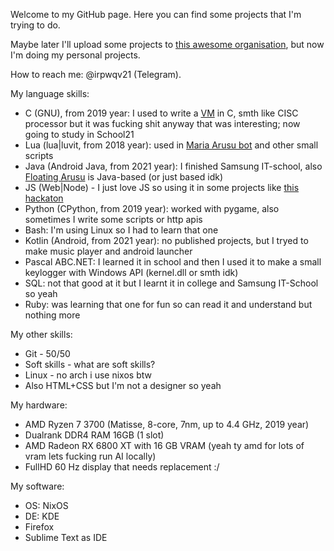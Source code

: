 Welcome to my GitHub page. Here you can find some projects that I'm trying to do. 

Maybe later I'll upload some projects to [this awesome organisation](https://github.com/HikkaAndProgrammer), but now I'm doing my personal projects. 

How to reach me: @irpwqv21 (Telegram).

My language skills:  
  + C (GNU), from 2019 year: I used to write a [VM](https://github.com/AlmiriQ/LIVM) in C, smth like CISC processor but it was fucking shit anyway that was interesting; now going to study in School21  
  + Lua (lua|luvit, from 2018 year): used in [Maria Arusu bot](https://github.com/AlmiriQ/Discord-Maria-Arusu) and other small scripts  
  + Java (Android Java, from 2021 year): I finished Samsung IT-school, also [Floating Arusu](https://github.com/AlmiriQ/Floating-Arusu) is Java-based (or just based idk)  
  + JS (Web|Node) - I just love JS so using it in some projects like [this hackaton](https://github.com/AlmiriQ/HTTPDiameter)  
  + Python (CPython, from 2019 year): worked with pygame, also sometimes I write some scripts or http apis  
  + Bash: I'm using Linux so I had to learn that one  
  + Kotlin (Android, from 2021 year): no published projects, but I tryed to make music player and android launcher  
  + Pascal ABC.NET: I learned it in school and then I used it to make a small keylogger with Windows API (kernel.dll or smth idk)  
  + SQL: not that good at it but I learnt it in college and Samsung IT-School so yeah  
  + Ruby: was learning that one for fun so can read it and understand but nothing more  

My other skills:  
  + Git - 50/50  
  + Soft skills - what are soft skills?  
  + Linux - no arch i use nixos btw
  + Also HTML+CSS but I'm not a designer so yeah

My hardware:  
  + AMD Ryzen 7 3700 (Matisse, 8-core, 7nm, up to 4.4 GHz, 2019 year)
  + Dualrank DDR4 RAM 16GB (1 slot)
  + AMD Radeon RX 6800 XT with 16 GB VRAM (yeah ty amd for lots of vram lets fucking run AI locally)
  + FullHD 60 Hz display that needs replacement :/

My software:  
  + OS: NixOS  
  + DE: KDE  
  + Firefox  
  + Sublime Text as IDE
